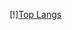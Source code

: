 [!][Top Langs](https://github-readme-stats-noobfleets-projects.vercel.app/api?username=noobfleet&theme=tokyonight)

